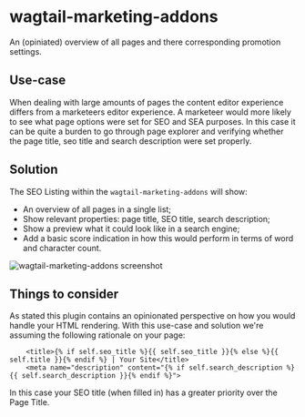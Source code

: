 # wagtail-marketing-addons

An (opiniated) overview of all pages and there corresponding promotion settings.

## Use-case

When dealing with large amounts of pages the content editor experience differs from a marketeers editor experience. A marketeer would more likely to see what page options were set for SEO and SEA purposes. In this case it can be quite a burden to go through page explorer and verifying whether the page title, seo title and search description were set properly.

## Solution

The SEO Listing within the `wagtail-marketing-addons` will show: 

* An overview of all pages in a single list;
* Show relevant properties: page title, SEO title, search description;
* Show a preview what it could look like in a search engine;
* Add a basic score indication in how this would perform in terms of word and character count.

![wagtail-marketing-addons screenshot](https://raw.githubusercontent.com/LUKKIEN/wagtail-marketing-addons/master/.github/overview.jpg)

## Things to consider

As stated this plugin contains an opinionated perspective on how you would handle your HTML rendering.
With this use-case and solution we're assuming the following rationale on your page:

```
    <title>{% if self.seo_title %}{{ self.seo_title }}{% else %}{{ self.title }}{% endif %} | Your Site</title>
    <meta name="description" content="{% if self.search_description %}{{ self.search_description }}{% endif %}">
```

In this case your SEO title (when filled in) has a greater priority over the Page Title.
